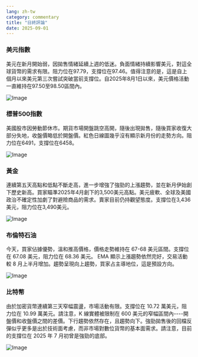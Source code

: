 ```yaml
---
lang: zh-tw
category: commentary
title: "日終評論"
date: 2025-09-01
---
```


### 美元指數

美元在新月開始弱，因拋售情緒延續上週的低迷。負面情緒持續影響美元，對這全球貨幣的需求有限。阻力位在97.79，支撐位在97.46。值得注意的是，這是自上個月以來美元第三次嘗試突破當前支撐位。自2025年8月1日以來，美元價格活動一直維持在97.50至98.50區間內。

![Image](https://markleighedu.github.io/img/Sep-2025/01-Sep-2025/usdindex.jpg)

### 標普500指數

美國股市因勞動節休市。期貨市場開盤跳空高開，隨後出現拋售，隨後買家收復大部分失地，收盤價略低於開盤價。紅色日線圖幾乎沒有顯示新月份的走勢方向。阻力位在6491，支撐位在6458。

![Image](https://markleighedu.github.io/img/Sep-2025/01-Sep-2025/sp500.jpg)

### 黃金

連續第五天高點和低點不斷走高，進一步增強了強勁的上漲趨勢，並在新月伊始創下歷史新高。買家瞄準2025年4月創下的3,500美元高點。美元疲軟、全球及美國政治不確定性加劇了對避險商品的需求。賣家目前仍持觀望態度。支撐位在3,436美元，阻力位在3,490美元。

![Image](https://markleighedu.github.io/img/Sep-2025/01-Sep-2025/gold.jpg)

### 布倫特石油

今天，買家佔據優勢，溫和推高價格，價格走勢維持在 67-68 美元區間。支撐位在 67.08 美元，阻力位在 68.36 美元。 EMA 顯示上漲趨勢依然完好，交易活動較 8 月上半月增加。趨勢呈現向上趨勢，買家占主導地位，這是預設方向。

![Image](https://markleighedu.github.io/img/Sep-2025/01-Sep-2025/brentoil.jpg)

### 比特幣

由於加密貨幣連續第三天窄幅震盪，市場活動有限。支撐位在 10.72 萬美元，阻力位在 10.99 萬美元。請注意，K 線實體被限制在 600 美元的窄幅區間內----開盤價和收盤價之間的差價。下行趨勢依然存在，且趨勢向下。強勁拋售後的回檔反彈似乎更多是出於技術面考慮，而非市場對數位貨幣的基本面需求。請注意，目前的支撐位在 2025 年 7 月初曾是強勁的底部。

![Image](https://markleighedu.github.io/img/Sep-2025/01-Sep-2025/bitcoin.jpg)

